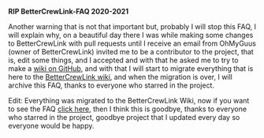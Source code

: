 **RIP BetterCrewLink-FAQ
2020-2021**

Another warning that is not that important but, probably I will stop this FAQ, I will explain why, on a beautiful day there I was while making some changes to BetterCrewLink with pull requests until I receive an email from OhMyGuus (owner of BetterCrewLink) invited me to be a contributor to the project, that is, edit some things, and I accepted and with that he asked me to try to make a [wiki on GitHub](https://github.com/OhMyGuus/BetterCrewLink/wiki), and with that I will start to migrate everything that is here to the [BetterCrewLink wiki](https://github.com/OhMyGuus/BetterCrewLink/wiki), and when the migration is over, I will archive this FAQ, thanks to everyone who starred in the project.

Edit: Everything was migrated to the BetterCrewLink Wiki, now if you want to see the FAQ [click here](https://github.com/OhMyGuus/BetterCrewLink/wiki), then I think this is goodbye, thanks to everyone who starred in the project, goodbye project that I updated every day so everyone would be happy.
